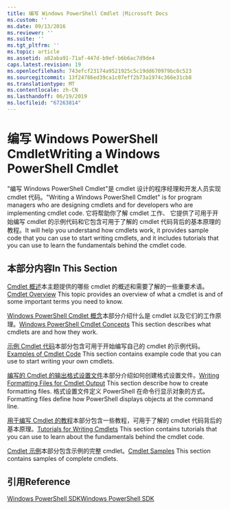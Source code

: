 ```yaml
---
title: 编写 Windows PowerShell Cmdlet |Microsoft Docs
ms.custom: ''
ms.date: 09/13/2016
ms.reviewer: ''
ms.suite: ''
ms.tgt_pltfrm: ''
ms.topic: article
ms.assetid: a82aba91-71af-447d-b9ef-b6b6ac7d9de4
caps.latest.revision: 19
ms.openlocfilehash: 743efcf23174a9521925c5c19dd670979bc0c523
ms.sourcegitcommit: 13f24786ed39ca1c07eff2b73a1974c366e31cb8
ms.translationtype: MT
ms.contentlocale: zh-CN
ms.lasthandoff: 06/19/2019
ms.locfileid: "67263814"
---
```

# <a name="writing-a-windows-powershell-cmdlet"></a><span data-ttu-id="807b2-102">编写 Windows PowerShell Cmdlet</span><span class="sxs-lookup"><span data-stu-id="807b2-102">Writing a Windows PowerShell Cmdlet</span></span>

<span data-ttu-id="807b2-103">"编写 Windows PowerShell Cmdlet"是 cmdlet 设计的程序经理和开发人员实现 cmdlet 代码。</span><span class="sxs-lookup"><span data-stu-id="807b2-103">"Writing a Windows PowerShell Cmdlet" is for program managers who are designing cmdlets and for developers who are implementing cmdlet code.</span></span> <span data-ttu-id="807b2-104">它将帮助你了解 cmdlet 工作、 它提供了可用于开始编写 cmdlet 的示例代码和它包含可用于了解的 cmdlet 代码背后的基本原理的教程。</span><span class="sxs-lookup"><span data-stu-id="807b2-104">It will help you understand how cmdlets work, it provides sample code that you can use to start writing cmdlets, and it includes tutorials that you can use to learn the fundamentals behind the cmdlet code.</span></span>

## <a name="in-this-section"></a><span data-ttu-id="807b2-105">本部分内容</span><span class="sxs-lookup"><span data-stu-id="807b2-105">In This Section</span></span>

<span data-ttu-id="807b2-106">[Cmdlet 概述](./cmdlet-overview.md)本主题提供的哪些 cmdlet 的概述和需要了解的一些重要术语。</span><span class="sxs-lookup"><span data-stu-id="807b2-106">[Cmdlet Overview](./cmdlet-overview.md) This topic provides an overview of what a cmdlet is and of some important terms you need to know.</span></span>

<span data-ttu-id="807b2-107">[Windows PowerShell Cmdlet 概念](./windows-powershell-cmdlet-concepts.md)本部分介绍什么是 cmdlet 以及它们的工作原理。</span><span class="sxs-lookup"><span data-stu-id="807b2-107">[Windows PowerShell Cmdlet Concepts](./windows-powershell-cmdlet-concepts.md) This section describes what cmdlets are and how they work.</span></span>

<span data-ttu-id="807b2-108">[示例 Cmdlet 代码](./examples-of-cmdlet-code.md)本部分包含可用于开始编写自己的 cmdlet 的示例代码。</span><span class="sxs-lookup"><span data-stu-id="807b2-108">[Examples of Cmdlet Code](./examples-of-cmdlet-code.md) This section contains example code that you can use to start writing your own cmdlets.</span></span>

<span data-ttu-id="807b2-109">[编写的 Cmdlet 的输出格式设置文件](../format/writing-a-powershell-formatting-file.md)本部分介绍如何创建格式设置文件。</span><span class="sxs-lookup"><span data-stu-id="807b2-109">[Writing Formatting Files for Cmdlet Output](../format/writing-a-powershell-formatting-file.md) This section describe how to create formatting files.</span></span> <span data-ttu-id="807b2-110">格式设置文件定义 PowerShell 在命令行显示对象的方式。</span><span class="sxs-lookup"><span data-stu-id="807b2-110">Formatting files define how PowerShell displays objects at the command line.</span></span>

<span data-ttu-id="807b2-111">[用于编写 Cmdlet 的教程](./tutorials-for-writing-cmdlets.md)本部分包含一些教程，可用于了解的 cmdlet 代码背后的基本原理。</span><span class="sxs-lookup"><span data-stu-id="807b2-111">[Tutorials for Writing Cmdlets](./tutorials-for-writing-cmdlets.md) This section contains tutorials that you can use to learn about the fundamentals behind the cmdlet code.</span></span>

<span data-ttu-id="807b2-112">[Cmdlet 示例](./cmdlet-samples.md)本部分包含示例的完整 cmdlet。</span><span class="sxs-lookup"><span data-stu-id="807b2-112">[Cmdlet Samples](./cmdlet-samples.md) This section contains samples of complete cmdlets.</span></span>

## <a name="reference"></a><span data-ttu-id="807b2-113">引用</span><span class="sxs-lookup"><span data-stu-id="807b2-113">Reference</span></span>

[<span data-ttu-id="807b2-114">Windows PowerShell SDK</span><span class="sxs-lookup"><span data-stu-id="807b2-114">Windows PowerShell SDK</span></span>](../windows-powershell-reference.md)
